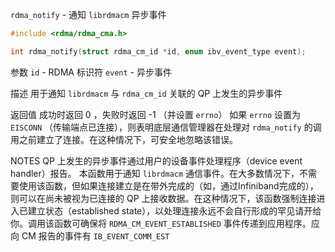 `rdma_notify` - 通知 `librdmacm` 异步事件

```c
#include <rdma/rdma_cma.h>

int rdma_notify(struct rdma_cm_id *id, enum ibv_event_type event);
```

参数
`id` - RDMA 标识符
`event` - 异步事件

描述
用于通知 `librdmacm` 与 `rdma_cm_id` 关联的 QP 上发生的异步事件

返回值
成功时返回 0 ，失败时返回 -1 （并设置 `errno`）
如果 `errno` 设置为 `EISCONN` （传输端点已连接），则表明底层通信管理器在处理对 `rdma_notify` 的调用之前建立了连接。在这种情况下，可安全地忽略该错误。

NOTES
QP 上发生的异步事件通过用户的设备事件处理程序（device event handler）报告。
本函数用于通知 `librdmacm` 通信事件。在大多数情况下，不需要使用该函数，但如果连接建立是在带外完成的（如，通过Infiniband完成的），则可以在尚未被视为已连接的 QP 上接收数据。在这种情况下，该函数强制连接进入已建立状态（established state），以处理连接永远不会自行形成的罕见请开给你。调用该函数可确保将 `RDMA_CM_EVENT_ESTABLISHED` 事件传递到应用程序。应向 CM 报告的事件有 `IB_EVENT_COMM_EST`